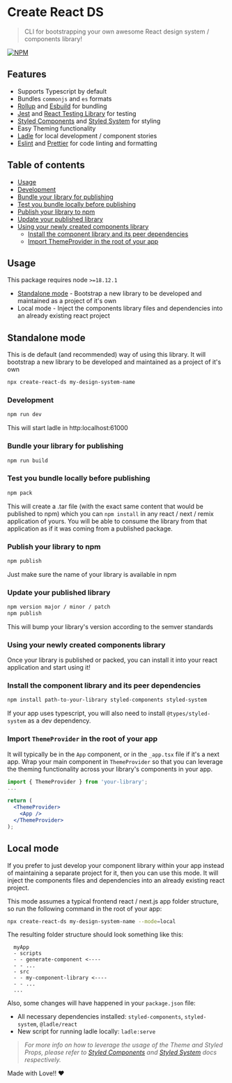 # Create React DS

> CLI for bootstrapping your own awesome React design system / components library!

[![NPM](https://img.shields.io/npm/v/create-react-ds)](https://www.npmjs.com/package/create-react-ds)

## Features

- Supports Typescript by default
- Bundles `commonjs` and `es` formats
- [Rollup](https://rollupjs.org/) and [Esbuild](https://esbuild.github.io/) for bundling
- [Jest](https://jestjs.io/) and [React Testing Library](https://testing-library.com/docs/react-testing-library/intro/) for testing
- [Styled Components](https://styled-components.com/) and [Styled System](https://styled-system.com/) for styling
- Easy Theming functionality
- [Ladle](https://ladle.dev/) for local development / component stories
- [Eslint](https://eslint.org/) and [Prettier](https://prettier.io/) for code linting and formatting

## Table of contents

- [Usage](#usage)
- [Development](#development)
- [Bundle your library for publishing](#bundle-your-library-for-publishing)
- [Test you bundle locally before publishing](#test-you-bundle-locally-before-publishing)
- [Publish your library to npm](#publish-your-library-to-npm)
- [Update your published library](#update-your-published-library)
- [Using your newly created components library](#using-your-newly-created-components-library)
  - [Install the component library and its peer dependencies](#install-the-component-library-and-its-peer-dependencies)
  - [Import ThemeProvider in the root of your app](#import-themeprovider-in-the-root-of-your-app)


## Usage

This package requires node `>=18.12.1`

- [Standalone mode](#standalone-mode) - Bootstrap a new library to be developed and maintained as a project of it's own
- Local mode - Inject the components library files and dependencies into an already existing react project

## Standalone mode
This is de default (and recommended) way of using this library. It will bootstrap a new library to be developed and maintained as a project of it's own

```bash
npx create-react-ds my-design-system-name
```

### Development

```bash
npm run dev
```

This will start ladle in http:localhost:61000

### Bundle your library for publishing

```bash
npm run build
```

### Test you bundle locally before publishing

```bash
npm pack
```

This will create a .tar file (with the exact same content that would be published to npm) which you can `npm install` in any react / next / remix application of yours.
You will be able to consume the library from that application as if it was coming from a published package.

### Publish your library to npm

```bash
npm publish
```

Just make sure the name of your library is available in npm

### Update your published library

```bash
npm version major / minor / patch
npm publish
```

This will bump your library's version according to the semver standards

### Using your newly created components library

Once your library is published or packed, you can install it into your react application and start using it!

### Install the component library and its peer dependencies
```bash
npm install path-to-your-library styled-components styled-system
```

If your app uses typescript, you will also need to install `@types/styled-system` as a dev dependency.

### Import `ThemeProvider` in the root of your app

It will typically be in the `App` component, or in the `_app.tsx` file if it's a next app.
Wrap your main component in `ThemeProvider` so that you can leverage the theming functionality across your library's components in your app.

```jsx
import { ThemeProvider } from 'your-library';
...

return (
  <ThemeProvider>
    <App />
  </ThemeProvider>
);
```

## Local mode
If you prefer to just develop your component library within your app instead of maintaining a separate project for it, then you can use this mode. It will inject the components files and dependencies into an already existing react project.

This mode assumes a typical frontend react / next.js app folder structure, so run the following command in the root of your app:

```bash
npx create-react-ds my-design-system-name --mode=local
```

The resulting folder structure should look something like this:

```
  myApp
  - scripts
  - - generate-component <----
  - - ...
  - src
  - - my-component-library <----
  - - ... 
  ...  
```

Also, some changes will have happened in your `package.json` file:

- All necessary dependencies installed: `styled-components`, `styled-system`, `@ladle/react`
- New script for running ladle locally: `ladle:serve`

> *For more info on how to leverage the usage of the Theme and Styled Props, please refer to [Styled Components](https://styled-components.com/) and [Styled System](https://styled-system.com/) docs respectively.*

Made with Love!! ❤️
